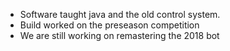 <!--t November 5, 2019 t-->

 - Software taught java and the old control system.
 - Build worked on the preseason competition
 - We are still working on remastering the 2018 bot
